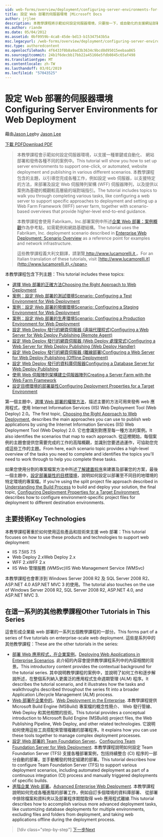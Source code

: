 ```yaml
---
uid: web-forms/overview/deployment/configuring-server-environments-for-web-deployment/configuring-server-environments-for-web-deployment
title: 設定 Web 部署的伺服器環境 |Microsoft Docs
author: jrjlee
description: 本教學課程將示範如何設定伺服器環境，只要按一下，或自動化的支援網站部署，各種不同的畫面中的發行...
ms.author: riande
ms.date: 05/04/2012
ms.assetid: 0bf0959b-4ca8-45de-bd13-b15347543b5a
msc.legacyurl: /web-forms/overview/deployment/configuring-server-environments-for-web-deployment/configuring-server-environments-for-web-deployment
msc.type: authoredcontent
ms.openlocfilehash: 4f6433f0b8a9ad3b3634c9bcd8d95015eebaa865
ms.sourcegitcommit: 24b1f6decbb17bb22a45166e5fdb0845c65af498
ms.translationtype: MT
ms.contentlocale: zh-TW
ms.lasthandoff: 03/01/2019
ms.locfileid: "57043525"
---
```

<a name="configuring-server-environments-for-web-deployment"></a><span data-ttu-id="06baa-103">設定 Web 部署的伺服器環境</span><span class="sxs-lookup"><span data-stu-id="06baa-103">Configuring Server Environments for Web Deployment</span></span>
====================
<span data-ttu-id="06baa-104">藉由[Jason Lee](https://github.com/jrjlee)</span><span class="sxs-lookup"><span data-stu-id="06baa-104">by [Jason Lee](https://github.com/jrjlee)</span></span>

[<span data-ttu-id="06baa-105">下載 PDF</span><span class="sxs-lookup"><span data-stu-id="06baa-105">Download PDF</span></span>](https://msdnshared.blob.core.windows.net/media/MSDNBlogsFS/prod.evol.blogs.msdn.com/CommunityServer.Blogs.Components.WeblogFiles/00/00/00/63/56/8130.DeployingWebAppsInEnterpriseScenarios.pdf)

> <span data-ttu-id="06baa-106">本教學課程會示範如何設定伺服器環境，以支援一種單鍵或自動化、 網站部署和發佈各種不同的案例中。</span><span class="sxs-lookup"><span data-stu-id="06baa-106">This tutorial will show you how to set up server environments to support one-click, or automated, website deployment and publishing in various different scenarios.</span></span> <span data-ttu-id="06baa-107">本教學課程包含的主題，以引導您完成各種工作，例如設定 web 伺服器，以支援特定的方法，來部署及設定 Web 伺服陣列架構 (WFF) 伺服器陣列，以及提供以案例為基礎的概觀較高層級的端對端指引。</span><span class="sxs-lookup"><span data-stu-id="06baa-107">The tutorial includes topics to walk you through completing various tasks, like configuring a web server to support specific approaches to deployment and setting up a Web Farm Framework (WFF) server farm, together with scenario-based overviews that provide higher-level end-to-end guidance.</span></span>
> 
> <span data-ttu-id="06baa-108">本教學課程會使用 Fabrikam，Inc.部署案例中所述[企業 Web 部署：案例概觀](../deploying-web-applications-in-enterprise-scenarios/enterprise-web-deployment-scenario-overview.md)作為參考點，如需範例和網路基礎結構。</span><span class="sxs-lookup"><span data-stu-id="06baa-108">The tutorial uses the Fabrikam, Inc. deployment scenario described in [Enterprise Web Deployment: Scenario Overview](../deploying-web-applications-in-enterprise-scenarios/enterprise-web-deployment-scenario-overview.md) as a reference point for examples and network infrastructure.</span></span>
> 
> <span data-ttu-id="06baa-109">這些教學課程義大利文翻譯，請瀏覽[ http://www.lucamorelli.it ](http://www.lucamorelli.it)。</span><span class="sxs-lookup"><span data-stu-id="06baa-109">For an Italian translation of these tutorials, visit [http://www.lucamorelli.it](http://www.lucamorelli.it).</span></span>


<span data-ttu-id="06baa-110">本教學課程包含下列主題：</span><span class="sxs-lookup"><span data-stu-id="06baa-110">This tutorial includes these topics:</span></span>

- [<span data-ttu-id="06baa-111">選擇 Web 部署的正確方法</span><span class="sxs-lookup"><span data-stu-id="06baa-111">Choosing the Right Approach to Web Deployment</span></span>](choosing-the-right-approach-to-web-deployment.md)
- [<span data-ttu-id="06baa-112">案例：設定 Web 部署的測試環境</span><span class="sxs-lookup"><span data-stu-id="06baa-112">Scenario: Configuring a Test Environment for Web Deployment</span></span>](scenario-configuring-a-test-environment-for-web-deployment.md)
- [<span data-ttu-id="06baa-113">案例：設定 Web 部署的預備環境</span><span class="sxs-lookup"><span data-stu-id="06baa-113">Scenario: Configuring a Staging Environment for Web Deployment</span></span>](scenario-configuring-a-staging-environment-for-web-deployment.md)
- [<span data-ttu-id="06baa-114">案例：設定 Web 部署的生產環境</span><span class="sxs-lookup"><span data-stu-id="06baa-114">Scenario: Configuring a Production Environment for Web Deployment</span></span>](scenario-configuring-a-production-environment-for-web-deployment.md)
- [<span data-ttu-id="06baa-115">設定 Web Deploy 發行的網頁伺服器 (遠端代理程式)</span><span class="sxs-lookup"><span data-stu-id="06baa-115">Configuring a Web Server for Web Deploy Publishing (Remote Agent)</span></span>](configuring-a-web-server-for-web-deploy-publishing-remote-agent.md)
- [<span data-ttu-id="06baa-116">設定 Web Deploy 發行的網頁伺服器 (Web Deploy 處理常式)</span><span class="sxs-lookup"><span data-stu-id="06baa-116">Configuring a Web Server for Web Deploy Publishing (Web Deploy Handler)</span></span>](configuring-a-web-server-for-web-deploy-publishing-web-deploy-handler.md)
- [<span data-ttu-id="06baa-117">設定 Web Deploy 發行的網頁伺服器 (離線部署)</span><span class="sxs-lookup"><span data-stu-id="06baa-117">Configuring a Web Server for Web Deploy Publishing (Offline Deployment)</span></span>](configuring-a-web-server-for-web-deploy-publishing-offline-deployment.md)
- [<span data-ttu-id="06baa-118">設定 Web Deploy 發行的資料庫伺服器</span><span class="sxs-lookup"><span data-stu-id="06baa-118">Configuring a Database Server for Web Deploy Publishing</span></span>](configuring-a-database-server-for-web-deploy-publishing.md)
- [<span data-ttu-id="06baa-119">使用 Web 伺服陣列架構建立伺服器陣列</span><span class="sxs-lookup"><span data-stu-id="06baa-119">Creating a Server Farm with the Web Farm Framework</span></span>](creating-a-server-farm-with-the-web-farm-framework.md)
- [<span data-ttu-id="06baa-120">設定目標環境的部署屬性</span><span class="sxs-lookup"><span data-stu-id="06baa-120">Configuring Deployment Properties for a Target Environment</span></span>](configuring-deployment-properties-for-a-target-environment.md)

<span data-ttu-id="06baa-121">第一個主題中，[選擇 Web 部署的權限方法](choosing-the-right-approach-to-web-deployment.md)，描述主要的方法可用來發佈 web 應用程式，使用 Internet Information Services (IIS) Web Deployment Tool (Web Deploy) 2.0。</span><span class="sxs-lookup"><span data-stu-id="06baa-121">The first topic, [Choosing the Right Approach to Web Deployment](choosing-the-right-approach-to-web-deployment.md), describes the main approaches you can use to publish web applications by using the Internet Information Services (IIS) Web Deployment Tool (Web Deploy) 2.0.</span></span> <span data-ttu-id="06baa-122">它也會識別對應至每一種方法的案例。</span><span class="sxs-lookup"><span data-stu-id="06baa-122">It also identifies the scenarios that map to each approach.</span></span> <span data-ttu-id="06baa-123">從這裡開始，每個案例的主題會提供您需要完成的工作的高階概觀，並識別您要透過運作，可協助您完成這些工作的主題。</span><span class="sxs-lookup"><span data-stu-id="06baa-123">From here, each scenario topic provides a high-level overview of the tasks you need to complete and identifies the topics you'll need to work through to help you complete these tasks.</span></span>

<span data-ttu-id="06baa-124">如果您使用分割的專案檔案方法中所述[了解建置程序](../web-deployment-in-the-enterprise/understanding-the-build-process.md)來建置及部署您的方案，最後一個主題中，[設定部署屬性的目標環境](configuring-deployment-properties-for-a-target-environment.md)，說明如何設定以部署至不同目的地環境的特定環境的專案檔。</span><span class="sxs-lookup"><span data-stu-id="06baa-124">If you're using the split project file approach described in [Understanding the Build Process](../web-deployment-in-the-enterprise/understanding-the-build-process.md) to build and deploy your solution, the final topic, [Configuring Deployment Properties for a Target Environment](configuring-deployment-properties-for-a-target-environment.md), describes how to configure environment-specific project files for deployment to different destination environments.</span></span>

## <a name="key-technologies"></a><span data-ttu-id="06baa-125">主要技術</span><span class="sxs-lookup"><span data-stu-id="06baa-125">Key Technologies</span></span>

<span data-ttu-id="06baa-126">本教學課程著重於如何使用這些產品和技術來支援 web 部署：</span><span class="sxs-lookup"><span data-stu-id="06baa-126">This tutorial focuses on how to use these products and technologies to support web deployment:</span></span>

- <span data-ttu-id="06baa-127">IIS 7.5</span><span class="sxs-lookup"><span data-stu-id="06baa-127">IIS 7.5</span></span>
- <span data-ttu-id="06baa-128">Web Deploy 2.x</span><span class="sxs-lookup"><span data-stu-id="06baa-128">Web Deploy 2.x</span></span>
- <span data-ttu-id="06baa-129">WFF 2.x</span><span class="sxs-lookup"><span data-stu-id="06baa-129">WFF 2.x</span></span>
- <span data-ttu-id="06baa-130">IIS Web 管理服務 (WMSvc)</span><span class="sxs-lookup"><span data-stu-id="06baa-130">IIS Web Management Service (WMSvc)</span></span>

<span data-ttu-id="06baa-131">本教學課程也會牽涉到 Windows Server 2008 R2 及 SQL Server 2008 R2、 ASP.NET 4.0 ASP.NET MVC 3 的使用。</span><span class="sxs-lookup"><span data-stu-id="06baa-131">The tutorial also touches on the use of Windows Server 2008 R2, SQL Server 2008 R2, ASP.NET 4.0, and ASP.NET MVC 3.</span></span>

## <a name="other-tutorials-in-this-series"></a><span data-ttu-id="06baa-132">在這一系列的其他教學課程</span><span class="sxs-lookup"><span data-stu-id="06baa-132">Other Tutorials in This Series</span></span>

<span data-ttu-id="06baa-133">這會形成企業級 web 部署的一系列五個教學課程的一部分。</span><span class="sxs-lookup"><span data-stu-id="06baa-133">This forms part of a series of five tutorials on enterprise-scale web deployment.</span></span> <span data-ttu-id="06baa-134">這些是系列中的其他教學課程：</span><span class="sxs-lookup"><span data-stu-id="06baa-134">These are the other tutorials in the series:</span></span>

- <span data-ttu-id="06baa-135">[部署 Web 應用程式，在企業案例](../deploying-web-applications-in-enterprise-scenarios/deploying-web-applications-in-enterprise-scenarios.md)。</span><span class="sxs-lookup"><span data-stu-id="06baa-135">[Deploying Web Applications in Enterprise Scenarios](../deploying-web-applications-in-enterprise-scenarios/deploying-web-applications-in-enterprise-scenarios.md).</span></span> <span data-ttu-id="06baa-136">此介紹的內容會提供教學課程系列中的內容相關的背景。</span><span class="sxs-lookup"><span data-stu-id="06baa-136">This introductory content provides the contextual background for the tutorial series.</span></span> <span data-ttu-id="06baa-137">其中說明教學課程的案例中，並說明了如何工作和逐步解說所述，在整個系列納入更廣泛的應用程式生命週期管理 (ALM) 程序。</span><span class="sxs-lookup"><span data-stu-id="06baa-137">It describes the tutorial scenario, and it illustrates how the tasks and walkthroughs described throughout the series fit into a broader Application Lifecycle Management (ALM) process.</span></span>
- <span data-ttu-id="06baa-138">[Web 部署在企業中的](../web-deployment-in-the-enterprise/web-deployment-in-the-enterprise.md)。</span><span class="sxs-lookup"><span data-stu-id="06baa-138">[Web Deployment in the Enterprise](../web-deployment-in-the-enterprise/web-deployment-in-the-enterprise.md).</span></span> <span data-ttu-id="06baa-139">本教學課程提供 Microsoft Build Engine (MSBuild) 專案檔的概念性簡介、 Web 發行管線、 Web Deploy 和其他相關的技術。</span><span class="sxs-lookup"><span data-stu-id="06baa-139">This tutorial provides a conceptual introduction to Microsoft Build Engine (MSBuild) project files, the Web Publishing Pipeline, Web Deploy, and other related technologies.</span></span> <span data-ttu-id="06baa-140">它說明如何使用這些工具搭配來管理複雜的部署程序。</span><span class="sxs-lookup"><span data-stu-id="06baa-140">It explains how you can use these tools together to manage complex deployment processes.</span></span>
- <span data-ttu-id="06baa-141">[設定 Web 部署的 Team Foundation Server](../configuring-team-foundation-server-for-web-deployment/configuring-team-foundation-server-for-web-deployment.md)。</span><span class="sxs-lookup"><span data-stu-id="06baa-141">[Configuring Team Foundation Server for Web Deployment](../configuring-team-foundation-server-for-web-deployment/configuring-team-foundation-server-for-web-deployment.md).</span></span> <span data-ttu-id="06baa-142">本教學課程說明如何設定 Team Foundation Server (TFS) 支援各種部署案例，包括持續整合 (CI) 程序的一部分自動的部署，並手動觸發的特定組建的部署。</span><span class="sxs-lookup"><span data-stu-id="06baa-142">This tutorial describes how to configure Team Foundation Server (TFS) to support various deployment scenarios, including automated deployment as part of a continuous integration (CI) process and manually triggered deployments of specific builds.</span></span>
- <span data-ttu-id="06baa-143">[進階企業 Web 部署](../advanced-enterprise-web-deployment/advanced-enterprise-web-deployment.md)。</span><span class="sxs-lookup"><span data-stu-id="06baa-143">[Advanced Enterprise Web Deployment](../advanced-enterprise-web-deployment/advanced-enterprise-web-deployment.md).</span></span> <span data-ttu-id="06baa-144">本教學課程說明如何完成各種進階的部署工作，例如自訂多個環境的資料庫部署、 從部署中排除檔案和資料夾以及部署程序期間取得 web 應用程式離線.</span><span class="sxs-lookup"><span data-stu-id="06baa-144">This tutorial describes how to accomplish various more advanced deployment tasks, like customizing database deployments for multiple environments, excluding files and folders from deployment, and taking web applications offline during the deployment process.</span></span>

> [!div class="step-by-step"]
> [<span data-ttu-id="06baa-145">下一步</span><span class="sxs-lookup"><span data-stu-id="06baa-145">Next</span></span>](choosing-the-right-approach-to-web-deployment.md)
